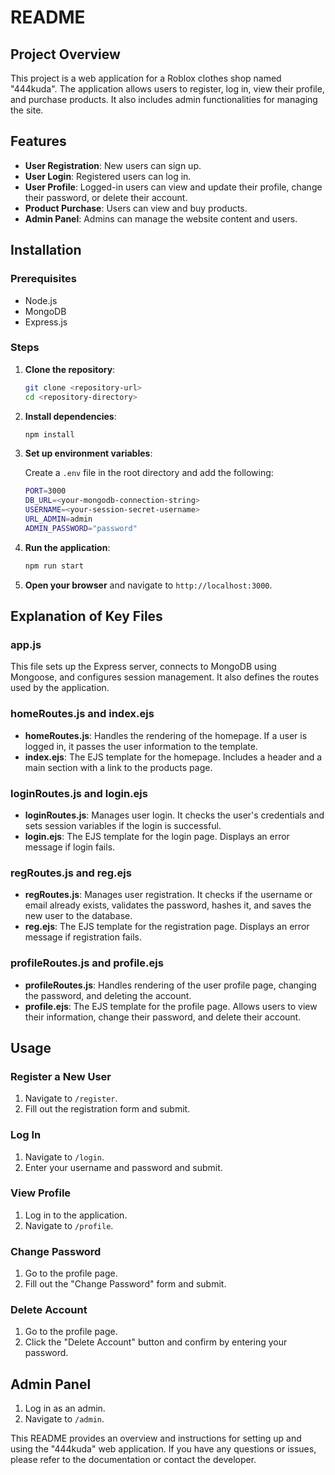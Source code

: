# README

## Project Overview

This project is a web application for a Roblox clothes shop named "444kuda". The application allows users to register, log in, view their profile, and purchase products. It also includes admin functionalities for managing the site.

## Features

- **User Registration**: New users can sign up.
- **User Login**: Registered users can log in.
- **User Profile**: Logged-in users can view and update their profile, change their password, or delete their account.
- **Product Purchase**: Users can view and buy products.
- **Admin Panel**: Admins can manage the website content and users.

## Installation

### Prerequisites

- Node.js
- MongoDB
- Express.js

### Steps

1. **Clone the repository**:
   ```sh
   git clone <repository-url>
   cd <repository-directory>
   ```

2. **Install dependencies**:
   ```sh
   npm install
   ```

3. **Set up environment variables**:

   Create a `.env` file in the root directory and add the following:
   ```sh
   PORT=3000
   DB_URL=<your-mongodb-connection-string>
   USERNAME=<your-session-secret-username>
   URL_ADMIN=admin
   ADMIN_PASSWORD="password"
   ```

4. **Run the application**:
   ```sh
   npm run start
   ```

5. **Open your browser** and navigate to `http://localhost:3000`.



## Explanation of Key Files

### app.js

This file sets up the Express server, connects to MongoDB using Mongoose, and configures session management. It also defines the routes used by the application.

### homeRoutes.js and index.ejs

- **homeRoutes.js**: Handles the rendering of the homepage. If a user is logged in, it passes the user information to the template.
- **index.ejs**: The EJS template for the homepage. Includes a header and a main section with a link to the products page.

### loginRoutes.js and login.ejs

- **loginRoutes.js**: Manages user login. It checks the user's credentials and sets session variables if the login is successful.
- **login.ejs**: The EJS template for the login page. Displays an error message if login fails.

### regRoutes.js and reg.ejs

- **regRoutes.js**: Manages user registration. It checks if the username or email already exists, validates the password, hashes it, and saves the new user to the database.
- **reg.ejs**: The EJS template for the registration page. Displays an error message if registration fails.

### profileRoutes.js and profile.ejs

- **profileRoutes.js**: Handles rendering of the user profile page, changing the password, and deleting the account.
- **profile.ejs**: The EJS template for the profile page. Allows users to view their information, change their password, and delete their account.

## Usage

### Register a New User

1. Navigate to `/register`.
2. Fill out the registration form and submit.

### Log In

1. Navigate to `/login`.
2. Enter your username and password and submit.

### View Profile

1. Log in to the application.
2. Navigate to `/profile`.

### Change Password

1. Go to the profile page.
2. Fill out the "Change Password" form and submit.

### Delete Account

1. Go to the profile page.
2. Click the "Delete Account" button and confirm by entering your password.

## Admin Panel

1. Log in as an admin.
2. Navigate to `/admin`.

This README provides an overview and instructions for setting up and using the "444kuda" web application. If you have any questions or issues, please refer to the documentation or contact the developer.